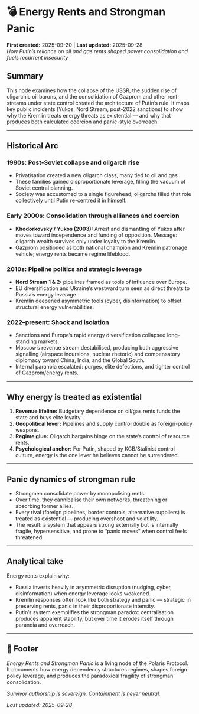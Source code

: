 # 💣 Energy Rents and Strongman Panic  
**First created:** 2025-09-20 | **Last updated:** 2025-09-28  
*How Putin’s reliance on oil and gas rents shaped power consolidation and fuels recurrent insecurity*

## Summary  
This node examines how the collapse of the USSR, the sudden rise of oligarchic oil barons, and the consolidation of Gazprom and other rent streams under state control created the architecture of Putin’s rule. It maps key public incidents (Yukos, Nord Stream, post-2022 sanctions) to show why the Kremlin treats energy threats as existential — and why that produces both calculated coercion and panic-style overreach.

---

## Historical Arc

### 1990s: Post-Soviet collapse and oligarch rise  
- Privatisation created a new oligarch class, many tied to oil and gas.  
- These families gained disproportionate leverage, filling the vacuum of Soviet central planning.  
- Society was accustomed to a single figurehead; oligarchs filled that role collectively until Putin re-centred it in himself.

### Early 2000s: Consolidation through alliances and coercion  
- **Khodorkovsky / Yukos (2003):** Arrest and dismantling of Yukos after moves toward independence and funding of opposition. Message: oligarch wealth survives only under loyalty to the Kremlin.  
- Gazprom positioned as both national champion and Kremlin patronage vehicle; energy rents became regime lifeblood.  

### 2010s: Pipeline politics and strategic leverage  
- **Nord Stream 1 & 2:** pipelines framed as tools of influence over Europe.  
- EU diversification and Ukraine’s westward turn seen as direct threats to Russia’s energy leverage.  
- Kremlin deepened asymmetric tools (cyber, disinformation) to offset structural energy vulnerabilities.

### 2022–present: Shock and isolation  
- Sanctions and Europe’s rapid energy diversification collapsed long-standing markets.  
- Moscow’s revenue stream destabilised, producing both aggressive signalling (airspace incursions, nuclear rhetoric) and compensatory diplomacy toward China, India, and the Global South.  
- Internal paranoia escalated: purges, elite defections, and tighter control of Gazprom/energy rents.

---

## Why energy is treated as existential
1. **Revenue lifeline:** Budgetary dependence on oil/gas rents funds the state and buys elite loyalty.  
2. **Geopolitical lever:** Pipelines and supply control double as foreign-policy weapons.  
3. **Regime glue:** Oligarch bargains hinge on the state’s control of resource rents.  
4. **Psychological anchor:** For Putin, shaped by KGB/Stalinist control culture, energy is the one lever he believes cannot be surrendered.

---

## Panic dynamics of strongman rule
- Strongmen consolidate power by monopolising rents.  
- Over time, they cannibalise their own networks, threatening or absorbing former allies.  
- Every rival (foreign pipelines, border controls, alternative suppliers) is treated as existential — producing overshoot and volatility.  
- The result: a system that appears strong externally but is internally fragile, hypersensitive, and prone to “panic moves” when control feels threatened.

---

## Analytical take
Energy rents explain why:  
- Russia invests heavily in asymmetric disruption (nudging, cyber, disinformation) when energy leverage looks weakened.  
- Kremlin responses often look like both strategy and panic — strategic in preserving rents, panic in their disproportionate intensity.  
- Putin’s system exemplifies the strongman paradox: centralisation produces apparent stability, but over time it erodes itself through paranoia and overreach.

---

## 🏮 Footer  

*Energy Rents and Strongman Panic* is a living node of the Polaris Protocol.  
It documents how energy dependency structures regimes, shapes foreign policy leverage, and produces the paradoxical fragility of strongman consolidation.  

*Survivor authorship is sovereign. Containment is never neutral.*  

_Last updated: 2025-09-28_
